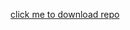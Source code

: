 [click me to download repo](https://github.com/benjaminkost/obsidian_template_en/archive/refs/heads/master.zip)
